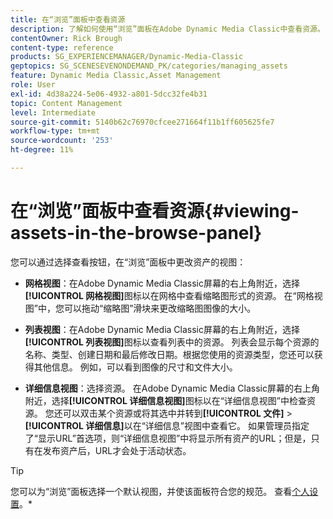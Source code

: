 ```yaml
---
title: 在“浏览”面板中查看资源
description: 了解如何使用“浏览”面板在Adobe Dynamic Media Classic中查看资源。
contentOwner: Rick Brough
content-type: reference
products: SG_EXPERIENCEMANAGER/Dynamic-Media-Classic
geptopics: SG_SCENESEVENONDEMAND_PK/categories/managing_assets
feature: Dynamic Media Classic,Asset Management
role: User
exl-id: 4d38a224-5e06-4932-a801-5dcc32fe4b31
topic: Content Management
level: Intermediate
source-git-commit: 5140b62c76970cfcee271664f11b1ff605625fe7
workflow-type: tm+mt
source-wordcount: '253'
ht-degree: 11%

---
```


# 在“浏览”面板中查看资源{#viewing-assets-in-the-browse-panel}

您可以通过选择查看按钮，在“浏览”面板中更改资产的视图：

* **网格视图**：在Adobe Dynamic Media Classic屏幕的右上角附近，选择&#x200B;**[!UICONTROL 网格视图]**&#x200B;图标以在网格中查看缩略图形式的资源。 在“网格视图”中，您可以拖动“缩略图”滑块来更改缩略图图像的大小。

* **列表视图**：在Adobe Dynamic Media Classic屏幕的右上角附近，选择&#x200B;**[!UICONTROL 列表视图]**&#x200B;图标以查看列表中的资源。 列表会显示每个资源的名称、类型、创建日期和最后修改日期。根据您使用的资源类型，您还可以获得其他信息。 例如，可以看到图像的尺寸和文件大小。

* **详细信息视图**：选择资源。 在Adobe Dynamic Media Classic屏幕的右上角附近，选择&#x200B;**[!UICONTROL 详细信息视图]**&#x200B;图标以在“详细信息视图”中检查资源。 您还可以双击某个资源或将其选中并转到&#x200B;**[!UICONTROL 文件]** > **[!UICONTROL 详细信息]**&#x200B;以在“详细信息”视图中查看它。 如果管理员指定了“显示URL”首选项，则“详细信息视图”中将显示所有资产的URL；但是，只有在发布资产后，URL才会处于活动状态。

>[!TIP]
>
>您可以为“浏览”面板选择一个默认视图，并使该面板符合您的规范。 查看[个人设置](personal-setup.md#personal_setup)。*
